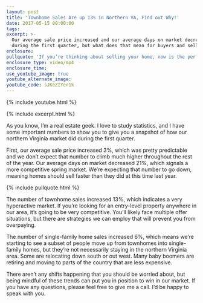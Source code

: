 ```yaml
---
layout: post
title: 'Townhome Sales Are up 13% in Northern VA, Find out Why!'
date: 2017-05-15 00:00:00
tags:
excerpt: >-
  Our average sale price increased and our average days on market decreased
  during the first quarter, but what does that mean for buyers and sellers?
enclosure:
pullquote: 'If you’re thinking about selling your home, now is the perfect time to do so.'
enclosure_type: video/mp4
enclosure_time:
use_youtube_image: true
youtube_alternate_image:
youtube_code: sJKeZIYer1k
---
```

{% include youtube.html %}

{% include excerpt.html %}

As you know, I’m a real estate geek. I love to study statistics, and I have some important numbers to show you to give you a snapshot of how our northern Virginia market did during the first quarter.&nbsp;

First, our average sale price increased 3%, which was pretty predictable and we don’t expect that number to climb much higher throughout the rest of the year. Our average days on market decreased 21%, which signals a more competitive spring market. We’re expecting that number to go down, meaning homes should sell faster than they did at this time last year.&nbsp;

{% include pullquote.html %}

The number of townhome sales increased 13%, which indicates a very hyperactive market. If you’re looking for an entry-level property anywhere in our area, it’s going to be very competitive. You’ll likely face multiple offer situations, but there are strategies we can employ that will prevent you from overpaying.&nbsp;

The number of single-family home sales increased 6%, which means we’re starting to see a subset of people move up from townhomes into single-family homes, but they’re not necessarily staying in the northern Virginia area. Some are relocating down south or out west. Many baby boomers are retiring and moving to parts of the country that are less expensive.

There aren’t any shifts happening that you should be worried about, but being mindful of these trends can put you in position to win in our market. If you have any questions, please feel free to give me a call. I’d be happy to speak with you.
